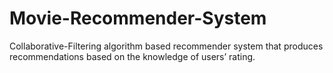# Movie-Recommender-System
Collaborative-Filtering algorithm based recommender system that produces recommendations based on the knowledge of users’ rating. 

